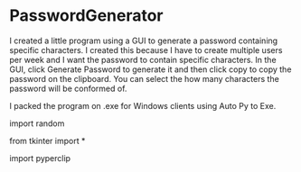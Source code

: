 # PasswordGenerator

I created a little program using a GUI to generate a password containing specific characters.
I created this because I have to create multiple users per week and I want the password to contain specific characters.
In the GUI, click Generate Password to generate it and then click copy to copy the password on the clipboard.
You can select the how many characters the password will be conformed of.

I packed the program on .exe for Windows clients using Auto Py to Exe.


import random

from tkinter import *

import pyperclip
